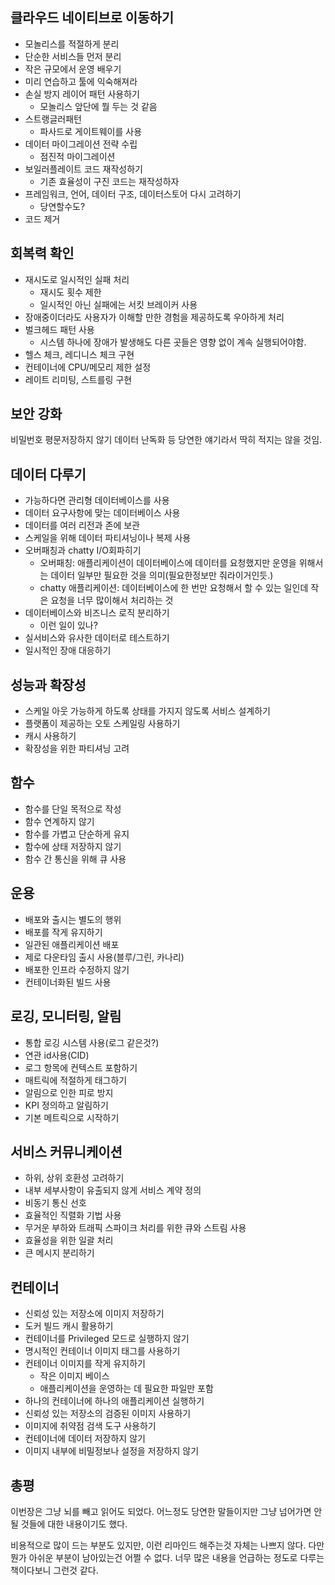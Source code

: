 ## 클라우드 네이티브로 이동하기

- 모놀리스를 적절하게 분리
- 단순한 서비스들 먼저 분리
- 작은 규모에서 운영 배우기
 - 미리 연습하고 툴에 익숙해져라
- 손실 방지 레이어 패턴 사용하기
  - 모놀리스 앞단에 뭘 두는 것 같음
- 스트랭글러패턴
  - 파사드로 게이트웨이를 사용
- 데이터 마이그레이션 전략 수립
  - 점진적 마이그레이션
- 보일러플레이트 코드 재작성하기
  - 기존 효율성이 구진 코드는 재작성하자
- 프레임워크, 언어, 데이터 구조, 데이터스토어 다시 고려하기
  - 당연할수도?
- 코드 제거

## 회복력 확인

- 재시도로 일시적인 실패 처리
  - 재시도 횟수 제한
  - 일시적인 아닌 실패에는 서킷 브레이커 사용
- 장애중이더라도 사용자가 이해할 만한 경험을 제공하도록 우아하게 처리
- 벌크헤드 패턴 사용
  - 시스템 하나에 장애가 발생해도 다른 곳들은 영향 없이 계속 실행되어야함.
- 헬스 체크, 레디니스 체크 구현
- 컨테이너에 CPU/메모리 제한 설정
- 레이트 리미팅, 스트를링 구현

## 보안 강화

비밀번호 평문저장하지 않기 데이터 난독화 등 당연한 얘기라서 딱히 적지는 않을 것임.

## 데이터 다루기

- 가능하다면 관리형 데이터베이스를 사용
- 데이터 요구사항에 맞는 데이터베이스 사용
- 데이터를 여러 리전과 존에 보관
- 스케일을 위해 데이터 파티셔닝이나 복제 사용
- 오버패칭과 chatty I/O회파히기
  - 오버패칭: 애플리케이션이 데이터베이스에 데이터를 요청했지만 운영을 위해서는 데이터 일부만 필요한 것을 의미(필요한정보만 줘라이거인듯.)
  - chatty 애플리케이션: 데이터베이스에 한 번만 요청해서 할 수 있는 일인데 작은 요청을 너무 많이해서 처리하는 것
- 데이터베이스와 비즈니스 로직 분리하기
  - 이런 일이 있나?
- 실서비스와 유사한 데이터로 테스트하기
- 일시적인 장애 대응하기

## 성능과 확장성

- 스케일 아웃 가능하게 하도록 상태를 가지지 않도록 서비스 설계하기
- 플랫폼이 제공하는 오토 스케일링 사용하기
- 캐시 사용하기
- 확장성을 위한 파티셔닝 고려

## 함수

- 함수를 단일 목적으로 작성
- 함수 연계하지 않기
- 함수를 가볍고 단순하게 유지
- 함수에 상태 저장하지 않기
- 함수 간 통신을 위해 큐 사용

## 운용

- 배포와 출시는 별도의 행위
- 배포를 작게 유지하기
- 일관된 애플리케이션 배포
- 제로 다운타임 출시 사용(블루/그린, 카나리)
- 배포한 인프라 수정하지 않기
- 컨테이너화된 빌드 사용

## 로깅, 모니터링, 알림
- 통합 로깅 시스템 사용(로그 같은것?)
- 연관 id사용(CID)
- 로그 항목에 컨텍스트 포함하기
- 매트릭에 적절하게 태그하기
- 알림으로 인한 피로 방지
- KPI 정의하고 알림하기
- 기본 메트릭으로 시작하기


## 서비스 커뮤니케이션

- 하위, 상위 호환성 고려하기
- 내부 세부사항이 유출되지 않게 서비스 계약 정의
- 비동기 통신 선호
- 효율적인 직렬화 기법 사용
- 무거운 부하와 트래픽 스파이크 처리를 위한 큐와 스트림 사용
- 효율성을 위한 일괄 처리
- 큰 메시지 분리하기

## 컨테이너

- 신뢰성 있는 저장소에 이미지 저장하기
- 도커 빌드 캐시 활용하기
- 컨테이너를 Privileged 모드로 실행하지 않기
- 명시적인 컨테이너 이미지 태그를 사용하기
- 컨테이너 이미지를 작게 유지하기
    - 작은 이미지 베이스
    - 애플리케이션을 운영하는 데 필요한 파일만 포함
- 하나의 컨테이너에 하나의 애플리케이션 실행하기
- 신뢰성 있는 저장소의 검증된 이미지 사용하기
- 이미지에 취약점 검색 도구 사용하기
- 컨테이너에 데이터 저장하지 않기
- 이미지 내부에 비밀정보나 설정을 저장하지 않기

## 총평

이번장은 그냥 뇌를 빼고 읽어도 되었다. 어느정도 당연한 말들이지만 그냥 넘어가면 안될 것들에 대한 내용이기도 했다.

비용적으로 많이 드는 부분도 있지만, 이런 리마인드 해주는것 자체는 나쁘지 않다. 다만 뭔가 아쉬운 부분이 남아있는건 어쩔 수 없다. 너무 많은 내용을 언급하는 정도로 다루는 책이다보니 그런것 같다.



